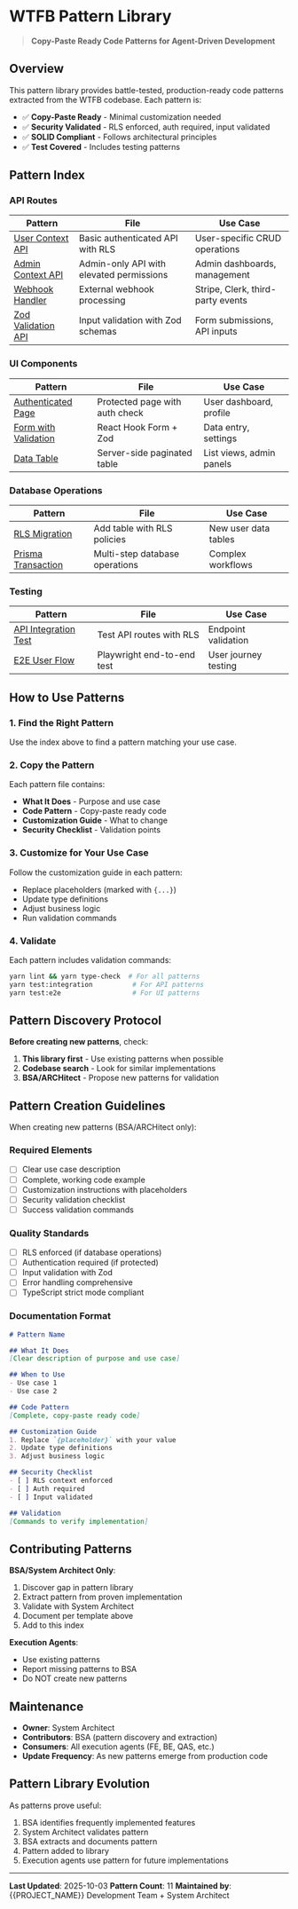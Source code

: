 # WTFB Pattern Library

> **Copy-Paste Ready Code Patterns for Agent-Driven Development**

## Overview

This pattern library provides battle-tested, production-ready code patterns extracted from the WTFB codebase. Each pattern is:

- ✅ **Copy-Paste Ready** - Minimal customization needed
- ✅ **Security Validated** - RLS enforced, auth required, input validated
- ✅ **SOLID Compliant** - Follows architectural principles
- ✅ **Test Covered** - Includes testing patterns

## Pattern Index

### API Routes

| Pattern | File | Use Case |
|---------|------|----------|
| [User Context API](./api/user-context-api.md) | Basic authenticated API with RLS | User-specific CRUD operations |
| [Admin Context API](./api/admin-context-api.md) | Admin-only API with elevated permissions | Admin dashboards, management |
| [Webhook Handler](./api/webhook-handler.md) | External webhook processing | Stripe, Clerk, third-party events |
| [Zod Validation API](./api/zod-validation-api.md) | Input validation with Zod schemas | Form submissions, API inputs |

### UI Components

| Pattern | File | Use Case |
|---------|------|----------|
| [Authenticated Page](./ui/authenticated-page.md) | Protected page with auth check | User dashboard, profile |
| [Form with Validation](./ui/form-with-validation.md) | React Hook Form + Zod | Data entry, settings |
| [Data Table](./ui/data-table.md) | Server-side paginated table | List views, admin panels |

### Database Operations

| Pattern | File | Use Case |
|---------|------|----------|
| [RLS Migration](./database/rls-migration.md) | Add table with RLS policies | New user data tables |
| [Prisma Transaction](./database/prisma-transaction.md) | Multi-step database operations | Complex workflows |

### Testing

| Pattern | File | Use Case |
|---------|------|----------|
| [API Integration Test](./testing/api-integration-test.md) | Test API routes with RLS | Endpoint validation |
| [E2E User Flow](./testing/e2e-user-flow.md) | Playwright end-to-end test | User journey testing |

## How to Use Patterns

### 1. Find the Right Pattern

Use the index above to find a pattern matching your use case.

### 2. Copy the Pattern

Each pattern file contains:
- **What It Does** - Purpose and use case
- **Code Pattern** - Copy-paste ready code
- **Customization Guide** - What to change
- **Security Checklist** - Validation points

### 3. Customize for Your Use Case

Follow the customization guide in each pattern:
- Replace placeholders (marked with `{...}`)
- Update type definitions
- Adjust business logic
- Run validation commands

### 4. Validate

Each pattern includes validation commands:
```bash
yarn lint && yarn type-check  # For all patterns
yarn test:integration          # For API patterns
yarn test:e2e                  # For UI patterns
```

## Pattern Discovery Protocol

**Before creating new patterns**, check:

1. **This library first** - Use existing patterns when possible
2. **Codebase search** - Look for similar implementations
3. **BSA/ARCHitect** - Propose new patterns for validation

## Pattern Creation Guidelines

When creating new patterns (BSA/ARCHitect only):

### Required Elements
- [ ] Clear use case description
- [ ] Complete, working code example
- [ ] Customization instructions with placeholders
- [ ] Security validation checklist
- [ ] Success validation commands

### Quality Standards
- [ ] RLS enforced (if database operations)
- [ ] Authentication required (if protected)
- [ ] Input validation with Zod
- [ ] Error handling comprehensive
- [ ] TypeScript strict mode compliant

### Documentation Format
```markdown
# Pattern Name

## What It Does
[Clear description of purpose and use case]

## When to Use
- Use case 1
- Use case 2

## Code Pattern
[Complete, copy-paste ready code]

## Customization Guide
1. Replace `{placeholder}` with your value
2. Update type definitions
3. Adjust business logic

## Security Checklist
- [ ] RLS context enforced
- [ ] Auth required
- [ ] Input validated

## Validation
[Commands to verify implementation]
```

## Contributing Patterns

**BSA/System Architect Only**:
1. Discover gap in pattern library
2. Extract pattern from proven implementation
3. Validate with System Architect
4. Document per template above
5. Add to this index

**Execution Agents**:
- Use existing patterns
- Report missing patterns to BSA
- Do NOT create new patterns

## Maintenance

- **Owner**: System Architect
- **Contributors**: BSA (pattern discovery and extraction)
- **Consumers**: All execution agents (FE, BE, QAS, etc.)
- **Update Frequency**: As new patterns emerge from production code

## Pattern Library Evolution

As patterns prove useful:
1. BSA identifies frequently implemented features
2. System Architect validates pattern
3. BSA extracts and documents pattern
4. Pattern added to library
5. Execution agents use pattern for future implementations

---

**Last Updated**: 2025-10-03
**Pattern Count**: 11
**Maintained by**: {{PROJECT_NAME}} Development Team + System Architect
